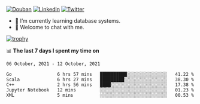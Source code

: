 
<p align="left">
<a href="https://www.douban.com/people/ixxchan"><img src="https://img.shields.io/badge/@ixxchan-007722?style=flat&logo=Douban&logoColor=white" alt="Douban" /></a> 
<a href="https://www.linkedin.com/in/xxchan/?locale=en_US"><img src="https://img.shields.io/badge/@xxchan-0073b1?style=flat&logo=LinkedIn&logoColor=white" alt="Linkedin" /></a> 
<a href="https://twitter.com/yayale_umi"><img src="https://img.shields.io/badge/@yayale__umi-1DA1F2?style=flat&logo=Twitter&logoColor=white" alt="Twitter"/></a>
</p>

- 🌱 I’m currently learning database systems.
- 💬 Welcome to chat with me.


[![trophy](https://github-profile-trophy.vercel.app/?username=xxchan&theme=flat&column=7)](https://github.com/xxchan)


📊 **The last 7 days I spent my time on** 

<!--START_SECTION:waka-->
```text
06 October, 2021 - 12 October, 2021

Go                 6 hrs 57 mins   ██████████░░░░░░░░░░░░░░░   41.22 % 
Scala              6 hrs 27 mins   █████████░░░░░░░░░░░░░░░░   38.30 % 
C++                2 hrs 56 mins   ████░░░░░░░░░░░░░░░░░░░░░   17.38 % 
Jupyter Notebook   12 mins         ░░░░░░░░░░░░░░░░░░░░░░░░░   01.23 % 
XML                5 mins          ░░░░░░░░░░░░░░░░░░░░░░░░░   00.53 %
```
<!--END_SECTION:waka-->

<!--
**xxchan/xxchan** is a ✨ _special_ ✨ repository because its `README.md` (this file) appears on your GitHub profile.

Here are some ideas to get you started:

- 🔭 I’m currently working on ...
- 🌱 I’m currently learning ...
- 👯 I’m looking to collaborate on ...
- 🤔 I’m looking for help with ...
- 💬 Ask me about ...
- 📫 How to reach me: ...
- 😄 Pronouns: ...
- ⚡ Fun fact: ...
-->
